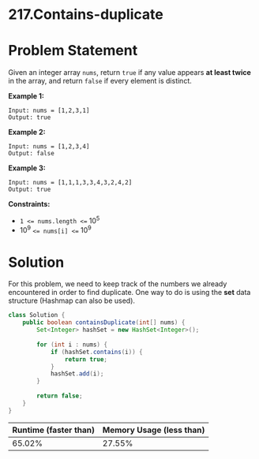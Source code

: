 # 217.Contains-duplicate

# Problem Statement

Given an integer array `nums`, return `true` if any value appears **at least twice** in the array, and return `false` if every element is distinct.

**Example 1:**

```other
Input: nums = [1,2,3,1]
Output: true
```

**Example 2:**

```other
Input: nums = [1,2,3,4]
Output: false
```

**Example 3:**

```other
Input: nums = [1,1,1,3,3,4,3,2,4,2]
Output: true
```

**Constraints:**

- `1 <= nums.length <=` $10^5$
- $10^9$ `<= nums[i] <=` $10^9$

# Solution

For this problem, we need to keep track of the numbers we already encountered in order to find duplicate. One way to do is using the **set** data structure (Hashmap can also be used).

```java
class Solution {
    public boolean containsDuplicate(int[] nums) {
        Set<Integer> hashSet = new HashSet<Integer>();
        
        for (int i : nums) {
            if (hashSet.contains(i)) {
                return true;
            }
            hashSet.add(i);
        }
        
        return false;
    }
}
```

| **Runtime (faster than)** | **Memory Usage (less than)** |
| ------------------------- | ---------------------------- |
| 65.02%                    | 27.55%                       |

